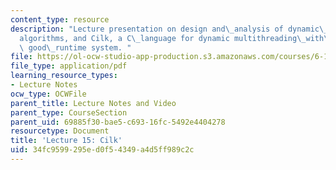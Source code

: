 ```yaml
---
content_type: resource
description: "Lecture presentation on design and\_analysis of dynamic\_multithreaded\_\
  algorithms, and Cilk, a C\_language for dynamic multithreading\_with\_a\_provably\
  \ good\_runtime system. "
file: https://ol-ocw-studio-app-production.s3.amazonaws.com/courses/6-189-multicore-programming-primer-january-iap-2007/34fc9599295ed0f54349a4d5ff989c2c_lec15cilk.pdf
file_type: application/pdf
learning_resource_types:
- Lecture Notes
ocw_type: OCWFile
parent_title: Lecture Notes and Video
parent_type: CourseSection
parent_uid: 69885f30-bae5-c693-16fc-5492e4404278
resourcetype: Document
title: 'Lecture 15: Cilk'
uid: 34fc9599-295e-d0f5-4349-a4d5ff989c2c
---
```

